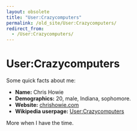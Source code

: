 ```yaml
---
layout: obsolete
title: "User:Crazycomputers"
permalink: /old_site/User:Crazycomputers/
redirect_from:
  - /User:Crazycomputers/
---
```


User:Crazycomputers
===================

Some quick facts about me:

-   **Name:** Chris Howie
-   **Demographics:** 20, male, Indiana, sophomore.
-   **Website:** [chrishowie.com](http://www.chrishowie.com)
-   **Wikipedia userpage:** [User:Crazycomputers](http://en.wikipedia.org/wiki/User:Crazycomputers)

More when I have the time.

